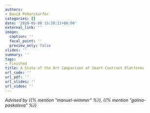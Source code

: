 ```yaml
---
authors:
- David Peherstorfer
categories: []
date: '2020-05-08 15:28:11+00:00'
external_link: ''
image:
  caption: ''
  focal_point: ''
  preview_only: false
slides: ''
summary: ''
tags:
- Finished
title: A State of the Art Comparison of Smart Contract Platforms
url_code: ''
url_pdf: ''
url_slides: ''
url_video: ''
---
```




*Advised by {{% mention "manuel-wimmer" %}}, {{% mention "galina-paskaleva" %}}*
